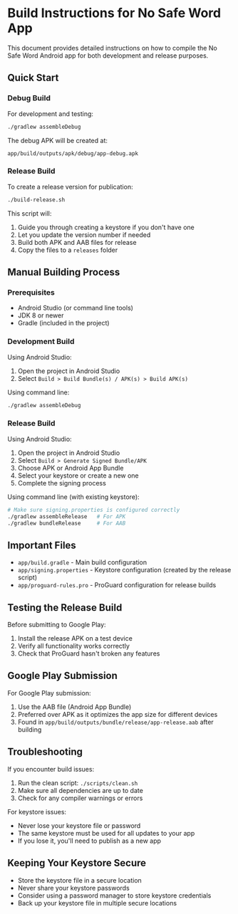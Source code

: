 # Build Instructions for No Safe Word App

This document provides detailed instructions on how to compile the No Safe Word Android app for both development and release purposes.

## Quick Start

### Debug Build
For development and testing:

```bash
./gradlew assembleDebug
```

The debug APK will be created at:
```
app/build/outputs/apk/debug/app-debug.apk
```

### Release Build
To create a release version for publication:

```bash
./build-release.sh
```

This script will:
1. Guide you through creating a keystore if you don't have one
2. Let you update the version number if needed
3. Build both APK and AAB files for release
4. Copy the files to a `releases` folder

## Manual Building Process

### Prerequisites
- Android Studio (or command line tools)
- JDK 8 or newer
- Gradle (included in the project)

### Development Build

Using Android Studio:
1. Open the project in Android Studio
2. Select `Build > Build Bundle(s) / APK(s) > Build APK(s)`

Using command line:
```bash
./gradlew assembleDebug
```

### Release Build

Using Android Studio:
1. Open the project in Android Studio
2. Select `Build > Generate Signed Bundle/APK`
3. Choose APK or Android App Bundle
4. Select your keystore or create a new one
5. Complete the signing process

Using command line (with existing keystore):
```bash
# Make sure signing.properties is configured correctly
./gradlew assembleRelease   # For APK
./gradlew bundleRelease     # For AAB
```

## Important Files

- `app/build.gradle` - Main build configuration
- `app/signing.properties` - Keystore configuration (created by the release script)
- `app/proguard-rules.pro` - ProGuard configuration for release builds

## Testing the Release Build

Before submitting to Google Play:
1. Install the release APK on a test device
2. Verify all functionality works correctly
3. Check that ProGuard hasn't broken any features

## Google Play Submission

For Google Play submission:
1. Use the AAB file (Android App Bundle)
2. Preferred over APK as it optimizes the app size for different devices
3. Found in `app/build/outputs/bundle/release/app-release.aab` after building

## Troubleshooting

If you encounter build issues:
1. Run the clean script: `./scripts/clean.sh`
2. Make sure all dependencies are up to date
3. Check for any compiler warnings or errors

For keystore issues:
- Never lose your keystore file or password
- The same keystore must be used for all updates to your app
- If you lose it, you'll need to publish as a new app

## Keeping Your Keystore Secure

- Store the keystore file in a secure location
- Never share your keystore passwords
- Consider using a password manager to store keystore credentials
- Back up your keystore file in multiple secure locations
